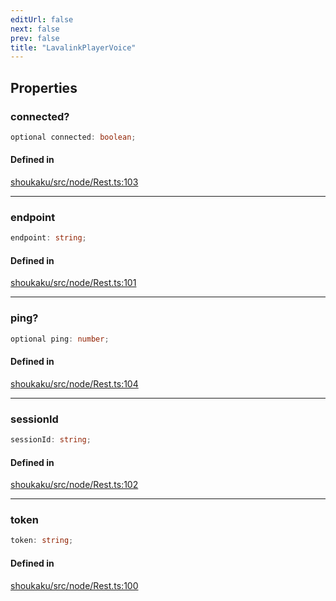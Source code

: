 ```yaml
---
editUrl: false
next: false
prev: false
title: "LavalinkPlayerVoice"
---
```


## Properties

<a id="connected" name="connected"></a>

### connected?

```ts
optional connected: boolean;
```

#### Defined in

[shoukaku/src/node/Rest.ts:103](https://github.com/shipgirlproject/shoukaku/blob/9d5588e950f8b8cbe3cdd5386a275943ff6fdba1/src/node/Rest.ts#L103)

***

<a id="endpoint" name="endpoint"></a>

### endpoint

```ts
endpoint: string;
```

#### Defined in

[shoukaku/src/node/Rest.ts:101](https://github.com/shipgirlproject/shoukaku/blob/9d5588e950f8b8cbe3cdd5386a275943ff6fdba1/src/node/Rest.ts#L101)

***

<a id="ping" name="ping"></a>

### ping?

```ts
optional ping: number;
```

#### Defined in

[shoukaku/src/node/Rest.ts:104](https://github.com/shipgirlproject/shoukaku/blob/9d5588e950f8b8cbe3cdd5386a275943ff6fdba1/src/node/Rest.ts#L104)

***

<a id="sessionid" name="sessionid"></a>

### sessionId

```ts
sessionId: string;
```

#### Defined in

[shoukaku/src/node/Rest.ts:102](https://github.com/shipgirlproject/shoukaku/blob/9d5588e950f8b8cbe3cdd5386a275943ff6fdba1/src/node/Rest.ts#L102)

***

<a id="token" name="token"></a>

### token

```ts
token: string;
```

#### Defined in

[shoukaku/src/node/Rest.ts:100](https://github.com/shipgirlproject/shoukaku/blob/9d5588e950f8b8cbe3cdd5386a275943ff6fdba1/src/node/Rest.ts#L100)
